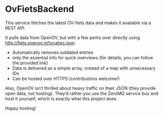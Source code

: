 # OvFietsBackend
This service fetches the latest OV-fiets data and makes it available via a REST API.

It pulls data from OpenOV, but with a few perks over directly using http://fiets.openov.nl/locaties.json:

- Automatically removes outdated entries
- only the essential info for quick overviews (for details, you can follow the provided link)
- Data is delivered as a simple array, instead of a map with unnecessary IDs
- Can be hosted over HTTPS (contributions welcome!)

Also, OpenOV isn’t thrilled about heavy traffic on their JSON (they provide open data, not hosting). They’d rather you use the ZeroMQ service bus and host it yourself, which is exactly what this project does.

Happy hosting!